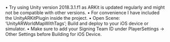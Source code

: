 •	Try using Unity version 2018.3.1.f1 as ARKit is updated regularly and might not be compatible with other versions.
•	For convenience I have included the UnityARKitPlugin inside the project. 
•	Open Scene:  ‘UnityARWorldMapWithTags’; Build and deploy to your iOS device or simulator.
•	Make sure to add your Signing Team ID under PlayerSettings -> Other Settings before Building for iOS Device.
